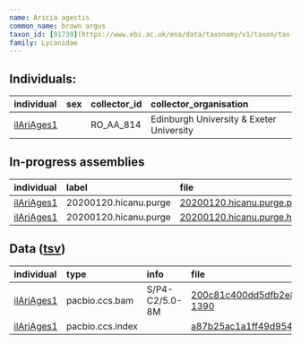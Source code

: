 ```yaml
---
name: Aricia agestis
common_name: brown argus
taxon_id: [91739](https://www.ebi.ac.uk/ena/data/taxonomy/v1/taxon/tax-id/91739)order: Lepidoptera
family: Lycanidae
---
```


## Individuals:

| individual | sex | collector_id | collector_organisation |
| :--------- | :-: | :----------- | :--------------------- |
| [ilAriAges1](ilAriAges1.md) |  | RO_AA_814 | Edinburgh University & Exeter University |

## In-progress assemblies

| individual | label | file |
| :--------- | :---- | :--- |
| [ilAriAges1](ilAriAges1.md) | 20200120.hicanu.purge | [20200120.hicanu.purge.prim.fasta.gz](https://darwin.cog.sanger.ac.uk/insects/Aricia_agestis/ilAriAges1/assemblies/working/20200120.hicanu.purge/20200120.hicanu.purge.prim.fasta.gz) |
| [ilAriAges1](ilAriAges1.md) | 20200120.hicanu.purge | [20200120.hicanu.purge.htig.fasta.gz](https://darwin.cog.sanger.ac.uk/insects/Aricia_agestis/ilAriAges1/assemblies/working/20200120.hicanu.purge/20200120.hicanu.purge.htig.fasta.gz) |

## Data ([tsv](Aricia_agestis_data.tsv))

| individual | type | info | file |
| :--------- | :--- | :--- | :--- |
| [ilAriAges1](ilAriAges1.md) | pacbio.ccs.bam | S/P4-C2/5.0-8M | [200c81c400dd5dfb2e83581a71a3d7a7-1390](https://darwin.cog.sanger.ac.uk/insects/Aricia_agestis/ilAriAges1/genomic_data/pacbio/m64097_191226_203354.ccs.bam) |
| [ilAriAges1](ilAriAges1.md) | pacbio.ccs.index |  | [a87b25ac1a1ff49d9543ddbdba1aea36](https://darwin.cog.sanger.ac.uk/insects/Aricia_agestis/ilAriAges1/genomic_data/pacbio/m64097_191226_203354.ccs.bam.pbi) |
